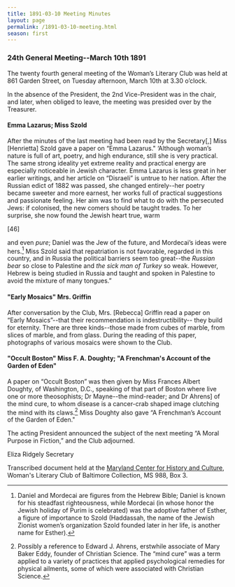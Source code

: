 ```yaml
---
title: 1891-03-10 Meeting Minutes
layout: page
permalink: /1891-03-10-meeting.html
season: first
---
```


<style>
    .container{
        font-size:1.4em;
    }
</style>
### 24th General Meeting--March 10th 1891

The twenty fourth general meeting of the Woman’s Literary Club was held at 861 Garden Street, on Tuesday afternoon, March 10th at 3.30 o’clock.

In the absence of the President, the 2nd Vice-President was in the chair, and later, when obliged to leave, the meeting was presided over by the Treasurer.

#### Emma Lazarus; Miss Szold

After the minutes of the last meeting had been read by the Secretary[,] Miss [Henrietta] Szold gave a paper on “Emma Lazarus." ‘Although woman’s nature is full of art, poetry, and high endurance, still she is very practical. The same strong ideality yet extreme reality and practical energy are especially noticeable in Jewish character. Emma Lazarus is less great in her earlier writings, and her article on “Disraeli” is untrue to her nation. After the Russian edict of 1882 was passed, she changed entirely--her poetry became sweeter and more earnest, her works full of practical suggestions and passionate feeling. Her aim was to find what to do with the persecuted Jews: if colonised, the new comers should be taught trades. To her surprise, she now found the Jewish heart true, warm

[46]

and even _pure_; Daniel was the Jew of the future, and Mordecai’s ideas were hers.[^daniel] Miss Szold said that repatriation is not favorable, regarded in this country, and in Russia the political barriers seem too great--the _Russian bear_ so close to Palestine and _the sick man of Turkey_ so weak. However, Hebrew is being studied in Russia and taught and spoken in Palestine to avoid the mixture of many tongues.”

[^daniel]: Daniel and Mordecai are figures from the Hebrew Bible; Daniel is known for his steadfast righteousness, while Mordecai (in whose honor the Jewish holiday of Purim is celebrated) was the adoptive father of Esther, a figure of importance to Szold (Haddassah, the name of the Jewish Zionist women’s organization Szold founded later in her life, is another name for Esther).

#### "Early Mosaics" Mrs. Griffin

After conversation by the Club, Mrs. [Rebecca] Griffin read a paper on “Early Mosaics”--that their recommendation is indestructibility-- they build for eternity. There are three kinds--those made from cubes of marble, from slices of marble, and from glass. During the reading of this paper, photographs of various mosaics were shown to the Club.

#### "Occult Boston" Miss F. A. Doughty; "A Frenchman's Account of the Garden of Eden"

A paper on “Occult Boston” was then given by Miss Frances Albert Doughty, of Washington, D.C., speaking of that part of Boston where live one or more theosophists; Dr Mayne--the mind-reader; and Dr Ahrens] of the mind cure, to whom disease is a cancer-crab shaped image clutching the mind with its claws.[^eddy] Miss Doughty also gave “A Frenchman’s Account of the Garden of Eden."

[^eddy]: Possibly a reference to Edward J. Ahrens, erstwhile associate of Mary Baker Eddy, founder of Christian Science. The “mind cure” was a term applied to a variety of practices that applied psychological remedies for physical ailments, some of which were associated with Christian Science.

The acting President announced the subject of the next meeting “A Moral Purpose in Fiction,” and the Club adjourned.

Eliza Ridgely
Secretary

Transcribed document held at the [Maryland Center for History and Culture](http://mdhs.org/), Woman's Literary Club of Baltimore Collection, MS 988, Box 3. 